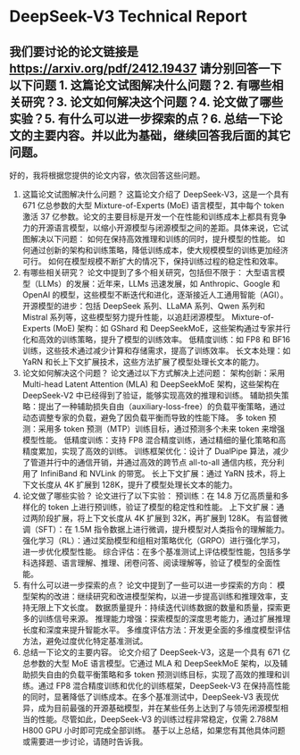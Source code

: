# DeepSeek-V3 Technical Report

## 我们要讨论的论文链接是 https://arxiv.org/pdf/2412.19437 请分别回答一下以下问题 1. 这篇论文试图解决什么问题？2. 有哪些相关研究？3. 论文如何解决这个问题？4. 论文做了哪些实验？5. 有什么可以进一步探索的点？6. 总结一下论文的主要内容。并以此为基础，继续回答我后面的其它问题。

好的，我将根据您提供的论文内容，依次回答这些问题。

1. 这篇论文试图解决什么问题？
   这篇论文介绍了 DeepSeek-V3，这是一个具有 671 亿总参数的大型 Mixture-of-Experts (MoE) 语言模型，其中每个 token 激活 37 亿参数。论文的主要目标是开发一个在性能和训练成本上都具有竞争力的开源语言模型，以缩小开源模型与闭源模型之间的差距。具体来说，它试图解决以下问题：
   如何在保持高效推理和训练的同时，提升模型的性能。
   如何通过创新的架构和训练策略，降低训练成本，使大规模模型的训练更加经济可行。
   如何在模型规模不断扩大的情况下，保持训练过程的稳定性和效率。
2. 有哪些相关研究？
   论文中提到了多个相关研究，包括但不限于：
   大型语言模型（LLMs）的发展：近年来，LLMs 迅速发展，如 Anthropic、Google 和 OpenAI 的模型，这些模型不断迭代和进化，逐渐接近人工通用智能（AGI）。
   开源模型的进步：包括 DeepSeek 系列、LLaMA 系列、Qwen 系列和 Mistral 系列等，这些模型努力提升性能，以追赶闭源模型。
   Mixture-of-Experts (MoE) 架构：如 GShard 和 DeepSeekMoE，这些架构通过专家并行化和高效的训练策略，提升了模型的训练效率。
   低精度训练：如 FP8 和 BF16 训练，这些技术通过减少计算和存储需求，提高了训练效率。
   长文本处理：如 YaRN 和长上下文扩展技术，这些方法扩展了模型处理长文本的能力。
3. 论文如何解决这个问题？
   论文通过以下方式解决上述问题：
   架构创新：采用 Multi-head Latent Attention (MLA) 和 DeepSeekMoE 架构，这些架构在 DeepSeek-V2 中已经得到了验证，能够实现高效的推理和训练。
   辅助损失策略：提出了一种辅助损失自由（auxiliary-loss-free）的负载平衡策略，通过动态调整专家的负载，避免了因负载平衡而导致的性能下降。
   多 token 预测：采用多 token 预测（MTP）训练目标，通过预测多个未来 token 来增强模型性能。
   低精度训练：支持 FP8 混合精度训练，通过精细的量化策略和高精度累加，实现了高效的训练。
   训练框架优化：设计了 DualPipe 算法，减少了管道并行中的通信开销，并通过高效的跨节点 all-to-all 通信内核，充分利用了 InfiniBand 和 NVLink 的带宽。
   长上下文扩展：通过 YaRN 技术，将上下文长度从 4K 扩展到 128K，提升了模型处理长文本的能力。
4. 论文做了哪些实验？
   论文进行了以下实验：
   预训练：在 14.8 万亿高质量和多样化的 token 上进行预训练，验证了模型的稳定性和性能。
   上下文扩展：通过两阶段扩展，将上下文长度从 4K 扩展到 32K，再扩展到 128K。
   有监督微调（SFT）：在 1.5M 指令数据上进行微调，提升模型对人类指令的理解能力。
   强化学习（RL）：通过奖励模型和组相对策略优化（GRPO）进行强化学习，进一步优化模型性能。
   综合评估：在多个基准测试上评估模型性能，包括多学科选择题、语言理解、推理、闭卷问答、阅读理解等，验证了模型的全面性能。
5. 有什么可以进一步探索的点？
   论文中提到了一些可以进一步探索的方向：
   模型架构的改进：继续研究和改进模型架构，以进一步提高训练和推理效率，支持无限上下文长度。
   数据质量提升：持续迭代训练数据的数量和质量，探索更多的训练信号来源。
   推理能力增强：探索模型的深度思考能力，通过扩展推理长度和深度来提升智能水平。
   多维度评估方法：开发更全面的多维度模型评估方法，避免过度优化特定基准测试。
6. 总结一下论文的主要内容。
   论文介绍了 DeepSeek-V3，这是一个具有 671 亿总参数的大型 MoE 语言模型。它通过 MLA 和 DeepSeekMoE 架构，以及辅助损失自由的负载平衡策略和多 token 预测训练目标，实现了高效的推理和训练。通过 FP8 混合精度训练和优化的训练框架，DeepSeek-V3 在保持高性能的同时，显著降低了训练成本。在多个基准测试中，DeepSeek-V3 表现优异，成为目前最强的开源基础模型，并在某些任务上达到了与领先闭源模型相当的性能。尽管如此，DeepSeek-V3 的训练过程非常稳定，仅需 2.788M H800 GPU 小时即可完成全部训练。
   基于以上总结，如果您有其他具体问题或需要进一步讨论，请随时告诉我。
